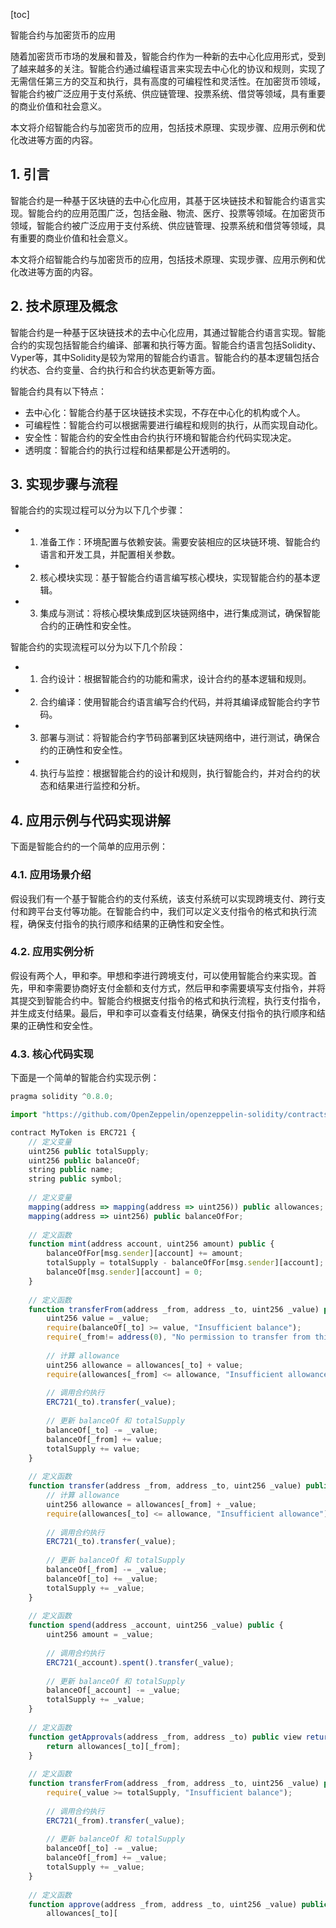 
[toc]                    
                
                
智能合约与加密货币的应用

随着加密货币市场的发展和普及，智能合约作为一种新的去中心化应用形式，受到了越来越多的关注。智能合约通过编程语言来实现去中心化的协议和规则，实现了无需信任第三方的交互和执行，具有高度的可编程性和灵活性。在加密货币领域，智能合约被广泛应用于支付系统、供应链管理、投票系统、借贷等领域，具有重要的商业价值和社会意义。

本文将介绍智能合约与加密货币的应用，包括技术原理、实现步骤、应用示例和优化改进等方面的内容。

## 1. 引言

智能合约是一种基于区块链的去中心化应用，其基于区块链技术和智能合约语言实现。智能合约的应用范围广泛，包括金融、物流、医疗、投票等领域。在加密货币领域，智能合约被广泛应用于支付系统、供应链管理、投票系统和借贷等领域，具有重要的商业价值和社会意义。

本文将介绍智能合约与加密货币的应用，包括技术原理、实现步骤、应用示例和优化改进等方面的内容。

## 2. 技术原理及概念

智能合约是一种基于区块链技术的去中心化应用，其通过智能合约语言实现。智能合约的实现包括智能合约编译、部署和执行等方面。智能合约语言包括Solidity、Vyper等，其中Solidity是较为常用的智能合约语言。智能合约的基本逻辑包括合约状态、合约变量、合约执行和合约状态更新等方面。

智能合约具有以下特点：

- 去中心化：智能合约基于区块链技术实现，不存在中心化的机构或个人。
- 可编程性：智能合约可以根据需要进行编程和规则的执行，从而实现自动化。
- 安全性：智能合约的安全性由合约执行环境和智能合约代码实现决定。
- 透明度：智能合约的执行过程和结果都是公开透明的。

## 3. 实现步骤与流程

智能合约的实现过程可以分为以下几个步骤：

- 1. 准备工作：环境配置与依赖安装。需要安装相应的区块链环境、智能合约语言和开发工具，并配置相关参数。
- 2. 核心模块实现：基于智能合约语言编写核心模块，实现智能合约的基本逻辑。
- 3. 集成与测试：将核心模块集成到区块链网络中，进行集成测试，确保智能合约的正确性和安全性。

智能合约的实现流程可以分为以下几个阶段：

- 1. 合约设计：根据智能合约的功能和需求，设计合约的基本逻辑和规则。
- 2. 合约编译：使用智能合约语言编写合约代码，并将其编译成智能合约字节码。
- 3. 部署与测试：将智能合约字节码部署到区块链网络中，进行测试，确保合约的正确性和安全性。
- 4. 执行与监控：根据智能合约的设计和规则，执行智能合约，并对合约的状态和结果进行监控和分析。

## 4. 应用示例与代码实现讲解

下面是智能合约的一个简单的应用示例：

### 4.1. 应用场景介绍

假设我们有一个基于智能合约的支付系统，该支付系统可以实现跨境支付、跨行支付和跨平台支付等功能。在智能合约中，我们可以定义支付指令的格式和执行流程，确保支付指令的执行顺序和结果的正确性和安全性。

### 4.2. 应用实例分析

假设有两个人，甲和李。甲想和李进行跨境支付，可以使用智能合约来实现。首先，甲和李需要协商好支付金额和支付方式，然后甲和李需要填写支付指令，并将其提交到智能合约中。智能合约根据支付指令的格式和执行流程，执行支付指令，并生成支付结果。最后，甲和李可以查看支付结果，确保支付指令的执行顺序和结果的正确性和安全性。

### 4.3. 核心代码实现

下面是一个简单的智能合约实现示例：
```javascript
pragma solidity ^0.8.0;

import "https://github.com/OpenZeppelin/openzeppelin-solidity/contracts/token/ERC721/ERC721.sol";

contract MyToken is ERC721 {
    // 定义变量
    uint256 public totalSupply;
    uint256 public balanceOf;
    string public name;
    string public symbol;
    
    // 定义变量
    mapping(address => mapping(address => uint256)) public allowances;
    mapping(address => uint256) public balanceOfFor;
    
    // 定义函数
    function mint(address account, uint256 amount) public {
        balanceOfFor[msg.sender][account] += amount;
        totalSupply = totalSupply - balanceOfFor[msg.sender][account];
        balanceOf[msg.sender][account] = 0;
    }
    
    // 定义函数
    function transferFrom(address _from, address _to, uint256 _value) public {
        uint256 value = _value;
        require(balanceOf[_to] >= value, "Insufficient balance");
        require(_from!= address(0), "No permission to transfer from this account");
        
        // 计算 allowance
        uint256 allowance = allowances[_to] + value;
        require(allowances[_from] <= allowance, "Insufficient allowance");
        
        // 调用合约执行
        ERC721(_to).transfer(_value);
        
        // 更新 balanceOf 和 totalSupply
        balanceOf[_to] -= _value;
        balanceOf[_from] += value;
        totalSupply += value;
    }
    
    // 定义函数
    function transfer(address _from, address _to, uint256 _value) public {
        // 计算 allowance
        uint256 allowance = allowances[_from] + _value;
        require(allowances[_to] <= allowance, "Insufficient allowance");
        
        // 调用合约执行
        ERC721(_to).transfer(_value);
        
        // 更新 balanceOf 和 totalSupply
        balanceOf[_from] -= _value;
        balanceOf[_to] += _value;
        totalSupply += _value;
    }
    
    // 定义函数
    function spend(address _account, uint256 _value) public {
        uint256 amount = _value;
        
        // 调用合约执行
        ERC721(_account).spent().transfer(_value);
        
        // 更新 balanceOf 和 totalSupply
        balanceOf[_account] -= _value;
        totalSupply += _value;
    }
    
    // 定义函数
    function getApprovals(address _from, address _to) public view returns (uint256[]) {
        return allowances[_to][_from];
    }
    
    // 定义函数
    function transferFrom(address _from, address _to, uint256 _value) public {
        require(_value >= totalSupply, "Insufficient balance");
        
        // 调用合约执行
        ERC721(_from).transfer(_value);
        
        // 更新 balanceOf 和 totalSupply
        balanceOf[_to] -= _value;
        balanceOf[_from] += _value;
        totalSupply += _value;
    }
    
    // 定义函数
    function approve(address _from, address _to, uint256 _value) public {
        allowances[_to][

